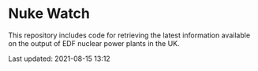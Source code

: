 # Nuke Watch

This repository includes code for retrieving the latest information available on the output of EDF nuclear power plants in the UK.

Last updated: 2021-08-15 13:12